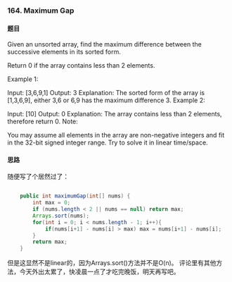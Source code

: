### 164. Maximum Gap
#### 题目

Given an unsorted array, find the maximum difference between the successive elements in its sorted form.

Return 0 if the array contains less than 2 elements.

Example 1:

Input: [3,6,9,1]
Output: 3
Explanation: The sorted form of the array is [1,3,6,9], either 3,6 or 6,9 has the maximum difference 3. 
Example 2:

Input: [10]
Output: 0
Explanation: The array contains less than 2 elements, therefore return 0.
Note:

You may assume all elements in the array are non-negative integers and fit in the 32-bit signed integer range.
Try to solve it in linear time/space.

#### 思路

随便写了个居然过了：
``` java

    public int maximumGap(int[] nums) {
        int max = 0;
        if (nums.length < 2 || nums == null) return max;
        Arrays.sort(nums);
        for(int i = 0; i < nums.length - 1; i++){
            if(nums[i+1] - nums[i] > max) max = nums[i+1] - nums[i];
        }
        return max;
    }

```
但是这显然不是linear的，因为Arrays.sort()方法并不是O(n)。
评论里有其他方法，今天外出太累了，快凌晨一点了才吃完晚饭，明天再写吧。